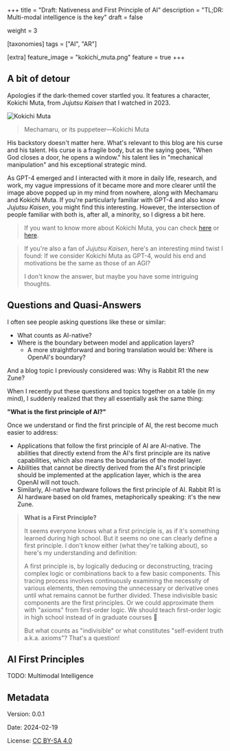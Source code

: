 +++
title = "Draft: Nativeness and First Principle of AI"
description = "TL;DR: Multi-modal intelligence is the key"
draft = false

weight = 3

[taxonomies]
tags = ["AI", "AR"]

[extra]
feature_image = "kokichi_muta.png"
feature = true
+++

## A bit of detour

Apologies if the dark-themed cover startled you. It features a character, Kokichi Muta, from *Jujutsu Kaisen* that I watched in 2023.

![Kokichi Muta](./kokichi_muta.png)
> Mechamaru, or its puppeteer—Kokichi Muta

His backstory doesn't matter here. What's relevant to this blog are his curse and his talent. His curse is a fragile body, but as the saying goes, "When God closes a door, he opens a window." his talent lies in "mechanical manipulation" and his exceptional strategic mind.

As GPT-4 emerged and I interacted with it more in daily life, research, and work, my vague impressions of it became more and more clearer until the image above popped up in my mind from nowhere, along with Mechamaru and Kokichi Muta. If you're particularly familiar with GPT-4 and also know *Jujutsu
Kaisen*, you might find this interesting.
However, the intersection of people familiar with both is, after all, a minority, so I digress a bit here.

> If you want to know more about Kokichi Muta, you can check [here](https://zh.moegirl.org.cn/zh-hans/究极机械丸/与幸吉) or [here](https://jujutsu-kaisen.fandom.com/wiki/Kokichi_Muta).

> If you're also a fan of *Jujutsu Kaisen*, here's an interesting mind twist I found: If we consider Kokichi Muta as GPT-4, would his end and motivations be the same as those of an AGI?
>
> I don't know the answer, but maybe you have some intriguing thoughts.

## Questions and Quasi-Answers

I often see people asking questions like these or similar:

* What counts as AI-native?
* Where is the boundary between model and application layers?
    * A more straightforward and boring translation would be: Where is OpenAI's boundary?

And a blog topic I previously considered was: Why is Rabbit R1 the new Zune?

When I recently put these questions and topics together on a table (in my mind), I suddenly realized that they all essentially ask the same thing:

**"What is the first principle of AI?"**

Once we understand or find the first principle of AI, the rest become much easier to address:

* Applications that follow the first principle of AI are AI-native. The abilities that directly extend from the AI's first principle are its native capabilities, which also means the boundaries of the model layer.
* Abilities that cannot be directly derived from the AI's first principle should be implemented at the application layer, which is the area OpenAI will not touch.
* Similarly, AI-native hardware follows the first principle of AI. Rabbit R1 is AI hardware based on old frames, metaphorically speaking: it's the new Zune.

> **What is a First Principle?**
>
> It seems everyone knows what a first principle is, as if it's something learned during high school. But it seems no one can clearly define a first principle. I don't know either (what they're talking about), so here's my understanding and definition:
>
> A first principle is, by logically deducing or deconstructing, tracing complex logic or combinations back to a few basic components. This tracing process involves continuously examining the necessity of various elements, then removing the unnecessary or derivative ones until what remains cannot be
> further divided.
> These indivisible basic components are the first principles. Or we could approximate them with "axioms" from first-order logic. We should teach first-order logic in high school instead of in graduate courses 🐶
>
> But what counts as "indivisible" or what constitutes "self-evident truth a.k.a. axioms"? That's a question!
>

## AI First Principles

TODO: Multimodal Intelligence

## Metadata

Version: 0.0.1

Date: 2024-02-19

License: [CC BY-SA 4.0](https://creativecommons.org/licenses/by-sa/4.0/)